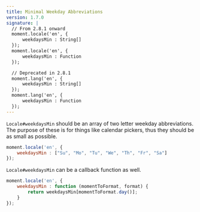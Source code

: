 ```yaml
---
title: Minimal Weekday Abbreviations
version: 1.7.0
signature: |
  // From 2.8.1 onward
  moment.locale('en', {
      weekdaysMin : String[]
  });
  moment.locale('en', {
      weekdaysMin : Function
  });

  // Deprecated in 2.8.1
  moment.lang('en', {
      weekdaysMin : String[]
  });
  moment.lang('en', {
      weekdaysMin : Function
  });
---
```



`Locale#weekdaysMin` should be an array of two letter weekday abbreviations. The purpose of these is for things like calendar pickers, thus they should be as small as possible.

```javascript
moment.locale('en', {
    weekdaysMin : ["Su", "Mo", "Tu", "We", "Th", "Fr", "Sa"]
});
```

`Locale#weekdaysMin` can be a callback function as well.

```javascript
moment.locale('en', {
    weekdaysMin : function (momentToFormat, format) {
        return weekdaysMin[momentToFormat.day()];
    }
});
```
